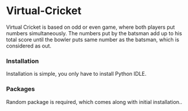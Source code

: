 # Virtual-Cricket
Virtual Cricket is based on odd or even game, where both players put numbers simultaneously. The numbers put by the batsman add up to his total score until the bowler puts same number as the batsman, which is considered as out.

### Installation
Installation is simple, you only have to install Python IDLE.

### Packages
Random package is required, which comes along with initial installation..

